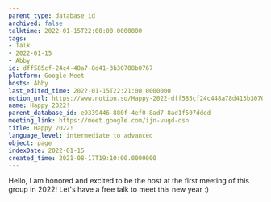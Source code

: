 ```yaml
---
parent_type: database_id
archived: false
talktime: 2022-01-15T22:00:00.0000000
tags:
- Talk
- 2022-01-15
- Abby
id: dff585cf-24c4-48a7-8d41-3b30708b0767
platform: Google Meet
hosts: Abby
last_edited_time: 2022-01-15T22:21:00.0000000
notion_url: https://www.notion.so/Happy-2022-dff585cf24c448a78d413b30708b0767
name: Happy 2022!
parent_database_id: e9339446-880f-4ef0-8ad7-8ad1f507dded
meeting_link: https://meet.google.com/ijn-vugd-osn
title: Happy 2022!
language_level: intermediate to advanced
object: page
indexDate: 2022-01-15
created_time: 2021-08-17T19:10:00.0000000
---
```


Hello, I am honored and excited to be the host at the first meeting of this group in 2022! Let's have a free talk to meet this new year :)





